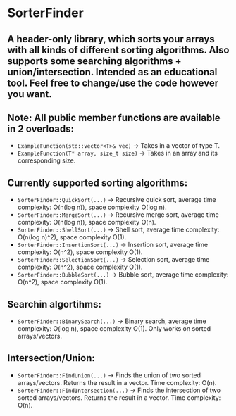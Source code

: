 # SorterFinder
A header-only library, which sorts your arrays with all kinds of different sorting algorithms. Also supports some searching algorithms + union/intersection. Intended as an educational tool. Feel free to change/use the code however you want.
---
## Note: All public member functions are available in 2 overloads: 
- `ExampleFunction(std::vector<T>& vec)` -> Takes in a vector of type T.
- `ExampleFunction(T* array, size_t size)` -> Takes in an array and its corresponding size.
## Currently supported sorting algorithms:
- `SorterFinder::QuickSort(...)` -> Recursive quick sort, average time complexity: O(n(log n)), space complexity O(log n).
- `SorterFinder::MergeSort(...)` -> Recursive merge sort, average time complexity: O(n(log n)), space complexity O(n).
- `SorterFinder::ShellSort(...)` -> Shell sort, average time complexity: O(n(log n)^2), space complexity O(1).
- `SorterFinder::InsertionSort(...)` -> Insertion sort, average time complexity: O(n^2), space complexity O(1).
- `SorterFinder::SelectionSort(...)` -> Selection sort, average time complexity: O(n^2), space complexity O(1).
- `SorterFinder::BubbleSort(...)` -> Bubble sort, average time complexity: O(n^2), space complexity O(1).
## Searchin algortihms:
- `SorterFinder::BinarySearch(...)` -> Binary search, average time complexity: O(log n), space complexity O(1). Only works on sorted arrays/vectors.
## Intersection/Union:
- `SorterFinder::FindUnion(...)` -> Finds the union of two sorted arrays/vectors. Returns the result in a vector. Time complexity: O(n).
- `SorterFinder::FindIntersection(...)` -> Finds the intersection of two sorted arrays/vectors. Returns the result in a vector. Time complexity: O(n).
